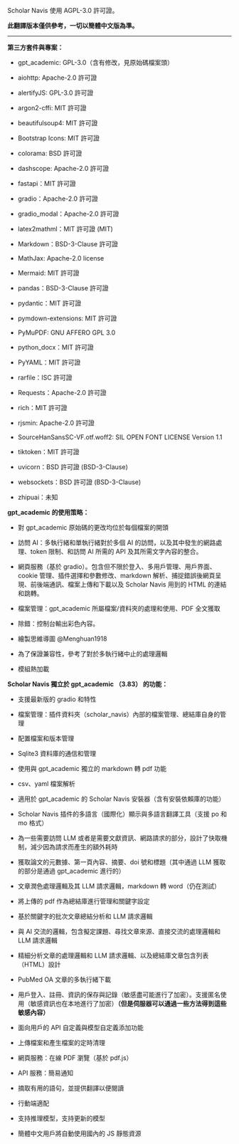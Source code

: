 Scholar Navis 使用 AGPL-3.0 許可證。

**此翻譯版本僅供參考，一切以簡體中文版為準。**

---

**第三方套件與專案：**

- gpt_academic: GPL-3.0（含有修改，見原始碼檔案頭）

- aiohttp: Apache-2.0 許可證

- alertifyJS: GPL-3.0 許可證

- argon2-cffi: MIT 許可證

- beautifulsoup4: MIT 許可證

- Bootstrap Icons: MIT 許可證

- colorama: BSD 許可證

- dashscope: Apache-2.0 許可證

- fastapi：MIT 許可證

- gradio：Apache-2.0 許可證

- gradio_modal：Apache-2.0 許可證

- latex2mathml：MIT 許可證 (MIT)

- Markdown：BSD-3-Clause 許可證

- MathJax: Apache-2.0 license

- Mermaid: MIT 許可證

- pandas：BSD-3-Clause 許可證

- pydantic：MIT 許可證

- pymdown-extensions: MIT 許可證

- PyMuPDF: GNU AFFERO GPL 3.0

- python_docx：MIT 許可證

- PyYAML：MIT 許可證

- rarfile：ISC 許可證

- Requests：Apache-2.0 許可證

- rich：MIT 許可證

- rjsmin: Apache-2.0 許可證

- SourceHanSansSC-VF.otf.woff2: SIL OPEN FONT LICENSE Version 1.1

- tiktoken：MIT 許可證

- uvicorn：BSD 許可證 (BSD-3-Clause)

- websockets：BSD 許可證 (BSD-3-Clause)

- zhipuai：未知

**gpt_academic 的使用策略：**

- 對 gpt_academic 原始碼的更改均位於每個檔案的開頭

- 訪問 AI：多執行緒和單執行緒對於多個 AI 的訪問，以及其中發生的網路處理、token 限制、和訪問 AI 所需的 API 及其所需文字內容的整合。

- 網頁服務（基於 gradio）。包含但不限於登入、多用戶管理、用戶界面、cookie 管理、插件選擇和參數修改、markdown 解析、捕捉錯誤後網頁呈現、前後端通訊、檔案上傳和下載以及 Scholar Navis 用到的 HTML 的連結和跳轉。

- 檔案管理：gpt_academic 所屬檔案/資料夾的處理和使用、PDF 全文獲取

- 除錯：控制台輸出彩色內容。

- 繪製思維導圖 @Menghuan1918

- 為了保證兼容性，參考了對於多執行緒中止的處理邏輯

- 模組熱加載

**Scholar Navis 獨立於 gpt_academic （3.83） 的功能：**

- 支援最新版的 gradio 和特性

- 檔案管理：插件資料夾（scholar_navis）內部的檔案管理、總結庫自身的管理

- 配置檔案和版本管理

- Sqlite3 資料庫的通信和管理

- 使用與 gpt_academic 獨立的 markdown 轉 pdf 功能

- csv、yaml 檔案解析

- 適用於 gpt_academic 的 Scholar Navis 安裝器（含有安裝依賴庫的功能）

- Scholar Navis 插件的多語言（國際化）顯示與多語言翻譯工具（支援 po 和 mo 格式）

- 為一些需要訪問 LLM 或者是需要文獻資訊、網路請求的部分，設計了快取機制，減少因為請求而產生的額外耗時

- 獲取論文的元數據、第一頁內容、摘要、doi 號和標題（其中通過 LLM 獲取的部分是通過 gpt_academic 進行的）

- 文章潤色處理邏輯及其 LLM 請求邏輯，markdown 轉 word（仍在測試）

- 將上傳的 pdf 作為總結庫進行管理和關鍵字設定

- 基於關鍵字的批次文章總結分析和 LLM 請求邏輯

- 與 AI 交流的邏輯，包含擬定課題、尋找文章來源、直接交流的處理邏輯和 LLM 請求邏輯

- 精細分析文章的處理邏輯和 LLM 請求邏輯、以及總結庫文章包含列表（HTML）設計

- PubMed OA 文章的多執行緒下載

- 用戶登入、註冊、資訊的保存與記錄（敏感盡可能進行了加密）。支援匿名使用（敏感資訊也在本地進行了加密）**（但是伺服器可以通過一些方法得到這些敏感內容）**

- 面向用戶的 API 自定義與模型自定義添加功能

- 上傳檔案和產生檔案的定時清理

- 網頁服務：在線 PDF 瀏覽（基於 pdf.js）

- API 服務：簡易通知

- 摘取有用的語句，並提供翻譯以便閱讀

- 行動端適配

- 支持推理模型，支持更新的模型

- 簡體中文用戶將自動使用國內的 JS 靜態資源
